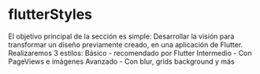 # flutterStyles
El objetivo principal de la sección es simple:  Desarrollar la visión para transformar un diseño previamente creado, en una aplicación de Flutter.    Realizaremos 3 estilos:  Básico - recomendado por Flutter  Intermedio - Con PageViews e imágenes  Avanzado - Con blur, grids background y más
